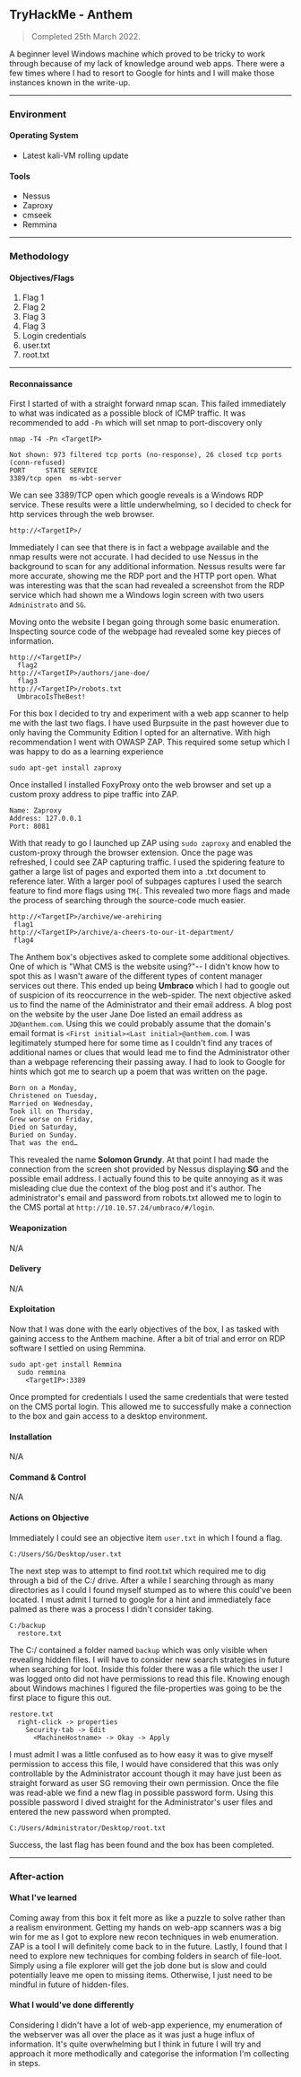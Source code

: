 ## TryHackMe - Anthem
> Completed 25th March 2022.

A beginner level Windows machine which proved to be tricky to work through because of my lack of knowledge around web apps. There were a few times where I had to resort to Google for hints and I will make those instances known in the write-up.

---
### Environment
#### Operating System
- Latest kali-VM rolling update

#### Tools
- Nessus
- Zaproxy
- cmseek
- Remmina

---
### Methodology
#### Objectives/Flags
1. Flag 1
2. Flag 2
3. Flag 3
4. Flag 3
5. Login credentials
6. user.txt
7. root.txt

---
#### Reconnaissance
First I started of with a straight forward nmap scan. This failed immediately to what was indicated as a possible block of ICMP traffic. It was recommended to add `-Pn` which will set nmap to port-discovery only
```
nmap -T4 -Pn <TargetIP>
```
```
Not shown: 973 filtered tcp ports (no-response), 26 closed tcp ports (conn-refused)
PORT     STATE SERVICE
3389/tcp open  ms-wbt-server
```
We can see 3389/TCP open which google reveals is a Windows RDP service.
These results were a little underwhelming, so I decided to check for http services through the web browser.
```
http://<TargetIP>/
```
Immediately I can see that there is in fact a webpage available and the nmap results were not accurate. I had decided to use Nessus in the background to scan for any additional information. Nessus results were far more accurate, showing me the RDP port and the HTTP port open. What was interesting was that the scan had revealed a screenshot from the RDP service which had shown me a Windows login screen with two users `Administrato` and `SG`. 

Moving onto the website I began going through some basic enumeration. Inspecting source code of the webpage had revealed some key pieces of information.
```
http://<TargetIP>/
  flag2
http://<TargetIP>/authors/jane-doe/
  flag3
http://<TargetIP>/robots.txt
  UmbracoIsTheBest!
```
For this box I decided to try and experiment with a web app scanner to help me with the last two flags. I have used Burpsuite in the past however due to only having the Community Edition I opted for an alternative. With high recommendation  I went with OWASP ZAP. This required some setup which I was happy to do as a learning experience
```
sudo apt-get install zaproxy
```
Once installed I installed FoxyProxy onto the web browser and set up a custom proxy address to pipe traffic into ZAP.
```
Name: Zaproxy
Address: 127.0.0.1
Port: 8081
```
With that ready to go I launched up ZAP using ```sudo zaproxy``` and enabled the custom-proxy through the browser extension. Once the page was refreshed, I could see ZAP capturing traffic. I used the spidering feature to gather a large list of pages and exported them into a .txt document to reference later. With a larger pool of subpages captures I used the search feature to find more flags using ```TM{```. This revealed two more flags and made the process of searching through the source-code much easier.
```
http://<TargetIP>/archive/we-arehiring
 flag1
http://<TargetIP>/archive/a-cheers-to-our-it-department/
 flag4
```
The Anthem box's objectives asked to complete some additional objectives. One of which is "What CMS is the website using?"-- I didn't know how to spot this as I wasn't aware of the different types of content manager services out there. This ended up being **Umbraco** which I had to google out of suspicion of its reoccurrence in the web-spider. The next objective asked us to find the name of the Administrator and their email address. A blog post on the website by the user Jane Doe listed an email address as `JD@anthem.com`. Using this we could probably assume that the domain's email format is ``<First initial><Last initial>@anthem.com``.  I was legitimately stumped here for some time as I couldn't find any traces of additional names or clues that would lead me to find the Administrator other than a webpage referencing their passing away. I had to look to Google for hints which got me to search up a poem that was written on the page. 
```
Born on a Monday,  
Christened on Tuesday,  
Married on Wednesday,  
Took ill on Thursday,  
Grew worse on Friday,  
Died on Saturday,  
Buried on Sunday.  
That was the end…
```
This revealed the name **Solomon Grundy**. At that point I had made the connection from the screen shot provided by Nessus displaying **SG** and the possible email address. I actually found this to be quite annoying as it was misleading  clue due the context of the blog post and it's author. The administrator's email and password from robots.txt allowed me to login to the CMS portal at ```http://10.10.57.24/umbraco/#/login```.

#### Weaponization 
N/A

#### Delivery
N/A

#### Exploitation
Now that I was done with the early objectives of the box, I as tasked with gaining access to the Anthem machine. After a bit of trial and error on RDP software I settled on using Remmina.
```
sudo apt-get install Remmina
  sudo remmina
    <TargetIP>:3389
```
Once prompted for credentials I used the same credentials that were tested on the CMS portal login. This allowed me to successfully make a connection to the box and gain access to a desktop environment.

#### Installation 
N/A

#### Command & Control
N/A

#### Actions on Objective
 Immediately I could see an objective item ```user.txt``` in which I found a flag. 
 ```
 C:/Users/SG/Desktop/user.txt
 ```
 
 The next step was to attempt to find root.txt which required me to dig through a bid of the C:/ drive. After a while I searching through as many directories as I could I found myself stumped as to where this could've been located. I must admit I turned to google for a hint and immediately face palmed as there was a process I didn't consider taking. 
 ```
 C:/backup
   restore.txt
 ```
  The C:/ contained a folder named ```backup``` which was only visible when revealing hidden files. I will have to consider new search strategies in future when searching for loot. Inside this folder there was a file which the user I was logged onto did not have permissions to read this file. Knowing enough about Windows machines I figured the file-properties was going to be the first place to figure this out.
 ```
 restore.txt
   right-click -> properties
     Security-tab -> Edit
       <MachineHostname> -> Okay -> Apply 
 ```
I must admit I was a little confused as to how easy it was to give myself permission to access this file, I would have considered that this was only controllable by the Administrator account though it may have just been as straight forward as user SG removing their own permission. Once the file was read-able we find a new flag in possible password form.
Using this possible password I dived straight for the Administrator's user files and entered the new password when prompted.
```
C:/Users/Administrator/Desktop/root.txt
```
Success, the last flag has been found and the box has been completed.

---
### After-action
#### What I've learned
Coming away from this box it felt more as like a puzzle to solve rather than a realism environment. Getting my hands on web-app scanners was a big win for me as I got to explore new recon techniques in web enumeration. ZAP is a tool I will definitely come back to in the future. Lastly, I found that I need to explore new techniques for combing folders in search of file-loot. Simply using a file explorer will get the job done but is slow and could potentially leave me open to missing items. Otherwise, I just need to be mindful in future of hidden-files. 

#### What I would've done differently
Considering I didn't have a lot of web-app experience, my enumeration of the webserver was all over the place as it was just a huge influx of information. It's quite overwhelming but I think in future I will try and approach it more methodically and categorise the information I'm collecting in steps.